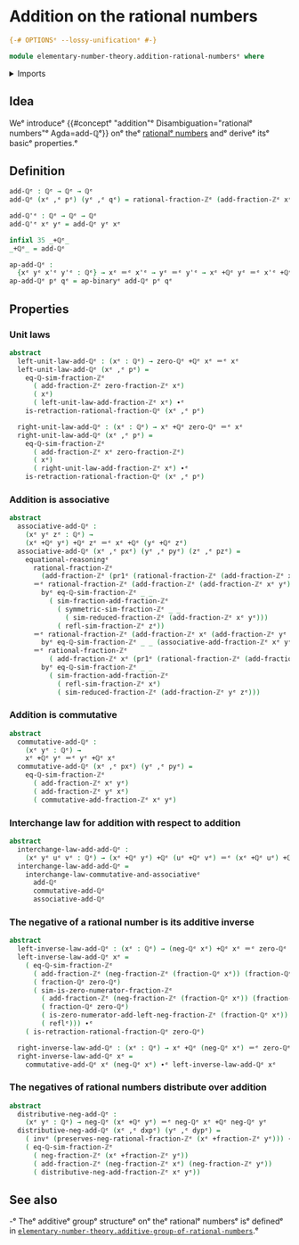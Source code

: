 # Addition on the rational numbers

```agda
{-# OPTIONSᵉ --lossy-unificationᵉ #-}

module elementary-number-theory.addition-rational-numbersᵉ where
```

<details><summary>Imports</summary>

```agda
open import elementary-number-theory.addition-integer-fractionsᵉ
open import elementary-number-theory.integer-fractionsᵉ
open import elementary-number-theory.rational-numbersᵉ
open import elementary-number-theory.reduced-integer-fractionsᵉ

open import foundation.action-on-identifications-binary-functionsᵉ
open import foundation.action-on-identifications-functionsᵉ
open import foundation.dependent-pair-typesᵉ
open import foundation.identity-typesᵉ
open import foundation.interchange-lawᵉ
```

</details>

## Idea

Weᵉ introduceᵉ
{{#conceptᵉ "addition"ᵉ Disambiguation="rationalᵉ numbers"ᵉ Agda=add-ℚᵉ}} onᵉ theᵉ
[rationalᵉ numbers](elementary-number-theory.rational-numbers.mdᵉ) andᵉ deriveᵉ itsᵉ
basicᵉ properties.ᵉ

## Definition

```agda
add-ℚᵉ : ℚᵉ → ℚᵉ → ℚᵉ
add-ℚᵉ (xᵉ ,ᵉ pᵉ) (yᵉ ,ᵉ qᵉ) = rational-fraction-ℤᵉ (add-fraction-ℤᵉ xᵉ yᵉ)

add-ℚ'ᵉ : ℚᵉ → ℚᵉ → ℚᵉ
add-ℚ'ᵉ xᵉ yᵉ = add-ℚᵉ yᵉ xᵉ

infixl 35 _+ℚᵉ_
_+ℚᵉ_ = add-ℚᵉ

ap-add-ℚᵉ :
  {xᵉ yᵉ x'ᵉ y'ᵉ : ℚᵉ} → xᵉ ＝ᵉ x'ᵉ → yᵉ ＝ᵉ y'ᵉ → xᵉ +ℚᵉ yᵉ ＝ᵉ x'ᵉ +ℚᵉ y'ᵉ
ap-add-ℚᵉ pᵉ qᵉ = ap-binaryᵉ add-ℚᵉ pᵉ qᵉ
```

## Properties

### Unit laws

```agda
abstract
  left-unit-law-add-ℚᵉ : (xᵉ : ℚᵉ) → zero-ℚᵉ +ℚᵉ xᵉ ＝ᵉ xᵉ
  left-unit-law-add-ℚᵉ (xᵉ ,ᵉ pᵉ) =
    eq-ℚ-sim-fraction-ℤᵉ
      ( add-fraction-ℤᵉ zero-fraction-ℤᵉ xᵉ)
      ( xᵉ)
      ( left-unit-law-add-fraction-ℤᵉ xᵉ) ∙ᵉ
    is-retraction-rational-fraction-ℚᵉ (xᵉ ,ᵉ pᵉ)

  right-unit-law-add-ℚᵉ : (xᵉ : ℚᵉ) → xᵉ +ℚᵉ zero-ℚᵉ ＝ᵉ xᵉ
  right-unit-law-add-ℚᵉ (xᵉ ,ᵉ pᵉ) =
    eq-ℚ-sim-fraction-ℤᵉ
      ( add-fraction-ℤᵉ xᵉ zero-fraction-ℤᵉ)
      ( xᵉ)
      ( right-unit-law-add-fraction-ℤᵉ xᵉ) ∙ᵉ
    is-retraction-rational-fraction-ℚᵉ (xᵉ ,ᵉ pᵉ)
```

### Addition is associative

```agda
abstract
  associative-add-ℚᵉ :
    (xᵉ yᵉ zᵉ : ℚᵉ) →
    (xᵉ +ℚᵉ yᵉ) +ℚᵉ zᵉ ＝ᵉ xᵉ +ℚᵉ (yᵉ +ℚᵉ zᵉ)
  associative-add-ℚᵉ (xᵉ ,ᵉ pxᵉ) (yᵉ ,ᵉ pyᵉ) (zᵉ ,ᵉ pzᵉ) =
    equational-reasoningᵉ
      rational-fraction-ℤᵉ
        (add-fraction-ℤᵉ (pr1ᵉ (rational-fraction-ℤᵉ (add-fraction-ℤᵉ xᵉ yᵉ))) zᵉ)
      ＝ᵉ rational-fraction-ℤᵉ (add-fraction-ℤᵉ (add-fraction-ℤᵉ xᵉ yᵉ) zᵉ)
        byᵉ eq-ℚ-sim-fraction-ℤᵉ _ _
          ( sim-fraction-add-fraction-ℤᵉ
            ( symmetric-sim-fraction-ℤᵉ _ _
              ( sim-reduced-fraction-ℤᵉ (add-fraction-ℤᵉ xᵉ yᵉ)))
            ( refl-sim-fraction-ℤᵉ zᵉ))
      ＝ᵉ rational-fraction-ℤᵉ (add-fraction-ℤᵉ xᵉ (add-fraction-ℤᵉ yᵉ zᵉ))
        byᵉ eq-ℚ-sim-fraction-ℤᵉ _ _ (associative-add-fraction-ℤᵉ xᵉ yᵉ zᵉ)
      ＝ᵉ rational-fraction-ℤᵉ
          ( add-fraction-ℤᵉ xᵉ (pr1ᵉ (rational-fraction-ℤᵉ (add-fraction-ℤᵉ yᵉ zᵉ))))
        byᵉ eq-ℚ-sim-fraction-ℤᵉ _ _
          ( sim-fraction-add-fraction-ℤᵉ
            ( refl-sim-fraction-ℤᵉ xᵉ)
            ( sim-reduced-fraction-ℤᵉ (add-fraction-ℤᵉ yᵉ zᵉ)))
```

### Addition is commutative

```agda
abstract
  commutative-add-ℚᵉ :
    (xᵉ yᵉ : ℚᵉ) →
    xᵉ +ℚᵉ yᵉ ＝ᵉ yᵉ +ℚᵉ xᵉ
  commutative-add-ℚᵉ (xᵉ ,ᵉ pxᵉ) (yᵉ ,ᵉ pyᵉ) =
    eq-ℚ-sim-fraction-ℤᵉ
      ( add-fraction-ℤᵉ xᵉ yᵉ)
      ( add-fraction-ℤᵉ yᵉ xᵉ)
      ( commutative-add-fraction-ℤᵉ xᵉ yᵉ)
```

### Interchange law for addition with respect to addition

```agda
abstract
  interchange-law-add-add-ℚᵉ :
    (xᵉ yᵉ uᵉ vᵉ : ℚᵉ) → (xᵉ +ℚᵉ yᵉ) +ℚᵉ (uᵉ +ℚᵉ vᵉ) ＝ᵉ (xᵉ +ℚᵉ uᵉ) +ℚᵉ (yᵉ +ℚᵉ vᵉ)
  interchange-law-add-add-ℚᵉ =
    interchange-law-commutative-and-associativeᵉ
      add-ℚᵉ
      commutative-add-ℚᵉ
      associative-add-ℚᵉ
```

### The negative of a rational number is its additive inverse

```agda
abstract
  left-inverse-law-add-ℚᵉ : (xᵉ : ℚᵉ) → (neg-ℚᵉ xᵉ) +ℚᵉ xᵉ ＝ᵉ zero-ℚᵉ
  left-inverse-law-add-ℚᵉ xᵉ =
    ( eq-ℚ-sim-fraction-ℤᵉ
      ( add-fraction-ℤᵉ (neg-fraction-ℤᵉ (fraction-ℚᵉ xᵉ)) (fraction-ℚᵉ xᵉ))
      ( fraction-ℚᵉ zero-ℚᵉ)
      ( sim-is-zero-numerator-fraction-ℤᵉ
        ( add-fraction-ℤᵉ (neg-fraction-ℤᵉ (fraction-ℚᵉ xᵉ)) (fraction-ℚᵉ xᵉ))
        ( fraction-ℚᵉ zero-ℚᵉ)
        ( is-zero-numerator-add-left-neg-fraction-ℤᵉ (fraction-ℚᵉ xᵉ))
        ( reflᵉ))) ∙ᵉ
    ( is-retraction-rational-fraction-ℚᵉ zero-ℚᵉ)

  right-inverse-law-add-ℚᵉ : (xᵉ : ℚᵉ) → xᵉ +ℚᵉ (neg-ℚᵉ xᵉ) ＝ᵉ zero-ℚᵉ
  right-inverse-law-add-ℚᵉ xᵉ =
    commutative-add-ℚᵉ xᵉ (neg-ℚᵉ xᵉ) ∙ᵉ left-inverse-law-add-ℚᵉ xᵉ
```

### The negatives of rational numbers distribute over addition

```agda
abstract
  distributive-neg-add-ℚᵉ :
    (xᵉ yᵉ : ℚᵉ) → neg-ℚᵉ (xᵉ +ℚᵉ yᵉ) ＝ᵉ neg-ℚᵉ xᵉ +ℚᵉ neg-ℚᵉ yᵉ
  distributive-neg-add-ℚᵉ (xᵉ ,ᵉ dxpᵉ) (yᵉ ,ᵉ dypᵉ) =
    ( invᵉ (preserves-neg-rational-fraction-ℤᵉ (xᵉ +fraction-ℤᵉ yᵉ))) ∙ᵉ
    ( eq-ℚ-sim-fraction-ℤᵉ
      ( neg-fraction-ℤᵉ (xᵉ +fraction-ℤᵉ yᵉ))
      ( add-fraction-ℤᵉ (neg-fraction-ℤᵉ xᵉ) (neg-fraction-ℤᵉ yᵉ))
      ( distributive-neg-add-fraction-ℤᵉ xᵉ yᵉ))
```

## See also

-ᵉ Theᵉ additiveᵉ groupᵉ structureᵉ onᵉ theᵉ rationalᵉ numbersᵉ isᵉ definedᵉ in
  [`elementary-number-theory.additive-group-of-rational-numbers`](elementary-number-theory.additive-group-of-rational-numbers.md).ᵉ